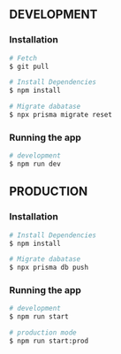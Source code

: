 ## DEVELOPMENT
### Installation

```bash
# Fetch
$ git pull

# Install Dependencies
$ npm install

# Migrate dabatase
$ npx prisma migrate reset
```

### Running the app

```bash
# development
$ npm run dev
```

## PRODUCTION
### Installation

```bash
# Install Dependencies
$ npm install

# Migrate dabatase
$ npx prisma db push
```

### Running the app

```bash
# development
$ npm run start

# production mode
$ npm run start:prod
```
